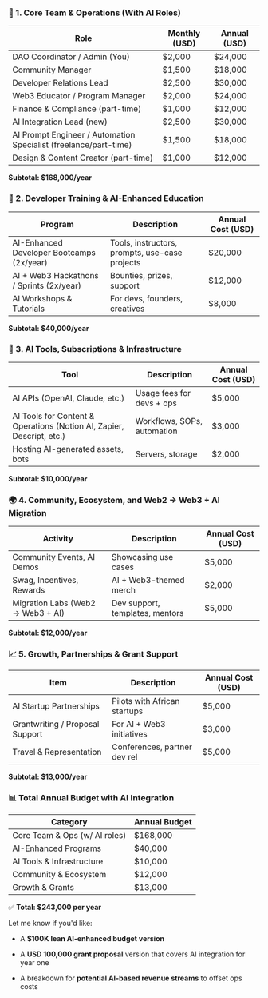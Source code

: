 ### **🧠 1\. Core Team & Operations (With AI Roles)**

| Role | Monthly (USD) | Annual (USD) |
| ----- | ----- | ----- |
| DAO Coordinator / Admin (You) | $2,000 | $24,000 |
| Community Manager | $1,500 | $18,000 |
| Developer Relations Lead | $2,500 | $30,000 |
| Web3 Educator / Program Manager | $2,000 | $24,000 |
| Finance & Compliance (part-time) | $1,000 | $12,000 |
| AI Integration Lead (new) | $2,500 | $30,000 |
| AI Prompt Engineer / Automation Specialist (freelance/part-time) | $1,500 | $18,000 |
| Design & Content Creator (part-time) | $1,000 | $12,000 |

**Subtotal: $168,000/year**

### **🧪 2\. Developer Training & AI-Enhanced Education**

| Program | Description | Annual Cost (USD) |
| ----- | ----- | ----- |
| AI-Enhanced Developer Bootcamps (2x/year) | Tools, instructors, prompts, use-case projects | $20,000 |
| AI \+ Web3 Hackathons / Sprints (2x/year) | Bounties, prizes, support | $12,000 |
| AI Workshops & Tutorials | For devs, founders, creatives | $8,000 |

**Subtotal: $40,000/year**

### 

### 

### **🤖 3\. AI Tools, Subscriptions & Infrastructure**

| Tool | Description | Annual Cost (USD) |
| ----- | ----- | ----- |
| AI APIs (OpenAI, Claude, etc.) | Usage fees for devs \+ ops | $5,000 |
| AI Tools for Content & Operations (Notion AI, Zapier, Descript, etc.) | Workflows, SOPs, automation | $3,000 |
| Hosting AI-generated assets, bots | Servers, storage | $2,000 |

**Subtotal: $10,000/year**

### **🌍 4\. Community, Ecosystem, and Web2 → Web3 \+ AI Migration**

| Activity | Description | Annual Cost (USD) |
| ----- | ----- | ----- |
| Community Events, AI Demos | Showcasing use cases | $5,000 |
| Swag, Incentives, Rewards | AI \+ Web3-themed merch | $2,000 |
| Migration Labs (Web2 → Web3 \+ AI) | Dev support, templates, mentors | $5,000 |

**Subtotal: $12,000/year**

### **📈 5\. Growth, Partnerships & Grant Support**

| Item | Description | Annual Cost (USD) |
| ----- | ----- | ----- |
| AI Startup Partnerships | Pilots with African startups | $5,000 |
| Grantwriting / Proposal Support | For AI \+ Web3 initiatives | $3,000 |
| Travel & Representation | Conferences, partner dev rel | $5,000 |

**Subtotal: $13,000/year**

### **📊 Total Annual Budget with AI Integration**

| Category | Annual Budget |
| ----- | ----- |
| Core Team & Ops (w/ AI roles) | $168,000 |
| AI-Enhanced Programs | $40,000 |
| AI Tools & Infrastructure | $10,000 |
| Community & Ecosystem | $12,000 |
| Growth & Grants | $13,000 |

✅ **Total: $243,000 per year**

Let me know if you'd like:

* A **$100K lean AI-enhanced budget version**

* A **USD 100,000 grant proposal** version that covers AI integration for year one

* A breakdown for **potential AI-based revenue streams** to offset ops costs


